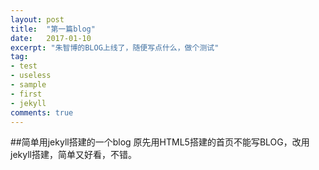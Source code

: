 ```yaml
---
layout: post
title:  "第一篇blog"
date:   2017-01-10
excerpt: "朱智博的BLOG上线了，随便写点什么，做个测试"
tag:
- test
- useless
- sample
- first
- jekyll
comments: true
---
```

##简单用jekyll搭建的一个blog
  原先用HTML5搭建的首页不能写BLOG，改用jekyll搭建，简单又好看，不错。